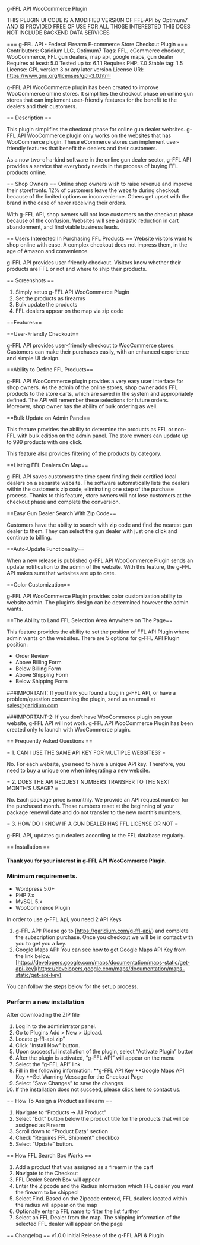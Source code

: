 g-FFL API WooCommerce Plugin

THIS PLUGIN UI CODE IS A MODIFIED VERSION OF FFL-API by Optimum7
AND IS PROVIDED FREE OF USE FOR ALL THOSE INTERESTED THIS DOES NOT 
INCLUDE BACKEND DATA SERVICES


=== g-FFL API - Federal Firearm E-commerce Store Checkout Plugin ===
Contributors: Garidium LLC, Optimum7
Tags: FFL, eCommerce checkout, WooCommerce, FFL gun dealers, map api, google maps, gun dealer
Requires at least: 5.0
Tested up to: 6.1.1
Requires PHP: 7.0
Stable tag: 1.5
License: GPL version 3 or any later version
License URI: https://www.gnu.org/licenses/gpl-3.0.html


g-FFL API WooCommerce plugin has been created to improve WooCommerce online stores. It simplifies the checkout phase on online gun stores that can implement user-friendly features for the benefit to the dealers and their customers.


== Description ==


This plugin simplifies the checkout phase for online gun dealer websites. g-FFL API WooCommerce plugin only works on the websites that has WooCommerce plugin. These eCommerce stores can implement user-friendly features that benefit the dealers and their customers.


As a now two-of-a-kind software in the online gun dealer sector, g-FFL API provides a service that everybody needs in the process of buying FFL products online.


== Shop Owners ==
Online shop owners wish to raise revenue and improve their storefronts. 12% of customers leave the website during checkout because of the limited options or inconvenience. Others get upset with the brand in the case of never receiving their orders.


With g-FFL API, shop owners will not lose customers on the checkout phase because of the confusion. Websites will see a drastic reduction in cart abandonment, and find viable business leads.


== Users Interested In Purchasing FFL Products ==
Website visitors want to shop online with ease. A complex checkout does not impress them, in the age of Amazon and convenience.


g-FFL API provides user-friendly checkout. Visitors know whether their products are FFL or not and where to ship their products.

== Screenshots ==

1. Simply setup g-FFL API WooCommerce Plugin
2. Set the products as firearms
3. Bulk update the products
4. FFL dealers appear on the map via zip code

==Features==

==User-Friendly Checkout==

g-FFL API provides user-friendly checkout to WooCommerce stores. Customers can make their purchases easily, with an enhanced experience and simple UI design.

==Ability to Define FFL Products==

g-FFL API WooCommerce plugin provides a very easy user interface for shop owners. As the admin of the online stores, shop owner adds FFL products to the store carts, which are saved in the system and appropriately defined. The API will remember these selections for future orders. Moreover, shop owner has the ability of bulk ordering as well.

==Bulk Update on Admin Panel==

This feature provides the ability to determine the products as FFL or non-FFL with bulk edition on the admin panel. The store owners can update up to 999 products with one click.

This feature also provides filtering of the products by category.

==Listing FFL Dealers On Map==

g-FFL API saves customers the time spent finding their certified local dealers on a separate website. The software automatically lists the dealers within the customer’s zip code, eliminating one step of the purchase process. Thanks to this feature, store owners will not lose customers at the checkout phase and complete the conversion.

==Easy Gun Dealer Search With Zip Code==

Customers have the ability to search with zip code and find the nearest gun dealer to them. They can select the gun dealer with just one click and continue to billing.

==Auto-Update Functionality==

When a new release is published g-FFL API WooCommerce Plugin sends an update notification to the admin of the website. With this feature, the g-FFL API makes sure that websites are up to date.

==Color Customization==

g-FFL API WooCommerce Plugin provides color customization ability to website admin. The plugin’s design can be determined however the admin wants.


==The Ability to Land FFL Selection Area Anywhere on The Page==

This feature provides the ability to set the position of FFL API Plugin where admin wants on the websites. There are 5 options for g-FFL API Plugin position:
* Order Review
* Above Billing Form
* Below Billing Form
* Above Shipping Form
* Below Shipping Form


###IMPORTANT:
If you think you found a bug in  g-FFL API, or have a problem/question concerning the plugin, send us an email at sales@garidium.com

###IMPORTANT-2:
If you don't have WooCommerce plugin on your website, g-FFL API will not work. g-FFL API WooCommerce Plugin has been created only to launch with WooCommerce plugin.





== Frequently Asked Questions ==


= 1. CAN I USE THE SAME API KEY FOR MULTIPLE WEBSITES? =

No. For each website, you need to have a unique API key. Therefore, you need to buy a unique one when integrating a new website.

= 2. DOES THE API REQUEST NUMBERS TRANSFER TO THE NEXT MONTH'S USAGE? =

No. Each package price is monthly. We provide an API request number for the purchased month.
These numbers reset at the beginning of your package renewal date and do not transfer to the new month’s numbers.


= 3. HOW DO I KNOW IF A GUN DEALER HAS FFL LICENSE OR NOT =


g-FFL API, updates gun dealers according to the FFL database regularly.



== Installation ==


#### Thank you for your interest in g-FFL API WooCommerce Plugin.


### Minimum requirements.
*   Wordpress 5.0+
*   PHP 7.x
*   MySQL 5.x
*   WooCommerce Plugin

In order to use g-FFL Api, you need 2 API Keys
1. g-FFL API: Please go to [https://garidium.com/g-ffl-api/) and complete the subscription purchase. Once you checkout we will be in contact with you to get you a key.
2. Google Maps API: You can see how to get Google Maps API Key from the link below.
[https://developers.google.com/maps/documentation/maps-static/get-api-key](https://developers.google.com/maps/documentation/maps-static/get-api-key)

You can follow the steps below for the setup process.

### Perform a new installation


After downloading the ZIP file 


1. Log in to the administrator panel.
2. Go to Plugins Add > New > Upload.
3. Locate g-ffl-api.zip”
4. Click "Install Now" button.
5. Upon successful installation of the plugin, select “Activate Plugin” button
6. After the plugin is activated,  “g-FFL API” will appear on the menu
7. Select the “g-FFL API” link
8. Fill in the following information:
**g-FFL API Key
**Google Maps API Key
**Set Warning Message for the Checkout Page
9. Select “Save Changes” to save the changes
10. If the installation does not succeed, please [click here to contact us](https://www.fflapi.com/contact-us/).


== How To Assign a Product as Firearm ==
1. Navigate to “Products -> All Product”
2. Select “Edit” button below the product title for the products that will be assigned as Firearm
3. Scroll down to “Product Data” section
4. Check “Requires FFL Shipment" checkbox
5. Select “Update” button.


== How FFL Search Box Works ==
1. Add a product that was assigned as a firearm in the cart
2. Navigate to the Checkout
3. FFL Dealer Search Box will appear
4. Enter the Zipcode and the Radius information which FFL dealer you want the firearm to be shipped
5. Select Find. Based on the Zipcode entered, FFL dealers located within the radius will appear on the map
6. Optionally enter a FFL name to filter the list further
7. Select an FFL Dealer from the map. The shipping information of the selected FFL dealer will appear on the page

== Changelog ==
v1.0.0 Initial Release of the g-FFL API & Plugin
